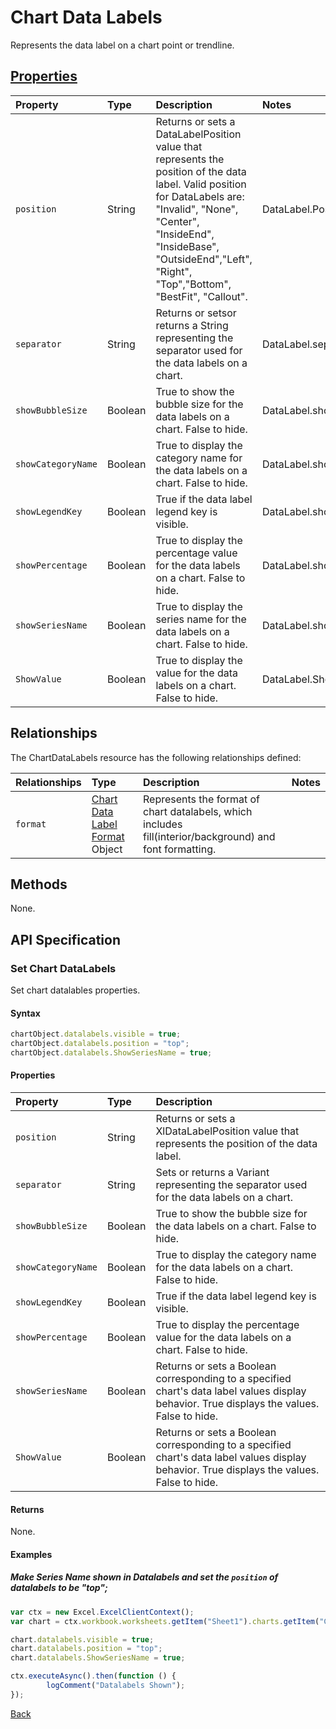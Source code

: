 # Chart Data Labels
Represents the data label on a chart point or trendline.

## [Properties](#set-chart-datalabels)

| Property         | Type    |Description|Notes |
|:-----------------|:--------|:----------|:-----|
|`position`          |String|Returns or sets a DataLabelPosition value that represents the position of the data label. Valid position for DataLabels are: "Invalid", "None", "Center", "InsideEnd", "InsideBase", "OutsideEnd","Left", "Right", "Top","Bottom", "BestFit", "Callout". |DataLabel.Position|
|`separator`         |String|Returns or setsor returns a String representing the separator used for the data labels on a chart. |DataLabel.separator|
|`showBubbleSize`          |Boolean|True to show the bubble size for the data labels on a chart. False to hide.|DataLabel.showBubbleSize|
|`showCategoryName`          |Boolean|True to display the category name for the data labels on a chart. False to hide. |DataLabel.showCategoryName|
|`showLegendKey`          |Boolean|True if the data label legend key is visible.  |DataLabel.showLegendKey|
|`showPercentage`          |Boolean|True to display the percentage value for the data labels on a chart. False to hide.  |DataLabel.showPercentage|
|`showSeriesName`          |Boolean|True to display the series name for the data labels on a chart. False to hide. |DataLabel.showSeriesName|
|`ShowValue`          |Boolean|True to display the value for the data labels on a chart. False to hide.|DataLabel.ShowValue|


## Relationships
The ChartDataLabels resource has the following relationships defined:

| Relationships    | Type    |Description|Notes |
|:-----------------|:--------|:----------|:-----|
| `format`          |[Chart Data Label Format](chartDataLabelFormat.md) Object | Represents the format of chart datalabels, which includes fill(interior/background) and font formatting.

## Methods
None.

## API Specification 


### Set Chart DataLabels

Set chart datalables properties.

#### Syntax

```js
chartObject.datalabels.visible = true;
chartObject.datalabels.position = "top";
chartObject.datalabels.ShowSeriesName = true;
```

#### Properties
| Property         | Type    |Description|
|:-----------------|:--------|:----------|
|`position`          |String|Returns or sets a XlDataLabelPosition value that represents the position of the data label.  |
|`separator`         |String|Sets or returns a Variant representing the separator used for the data labels on a chart. |
|`showBubbleSize`          |Boolean|True to show the bubble size for the data labels on a chart. False to hide.|
|`showCategoryName`          |Boolean|True to display the category name for the data labels on a chart. False to hide. |
|`showLegendKey`          |Boolean|True if the data label legend key is visible.  |
|`showPercentage`          |Boolean|True to display the percentage value for the data labels on a chart. False to hide.  |
|`showSeriesName`          |Boolean|Returns or sets a Boolean corresponding to a specified chart's data label values display behavior. True displays the values. False to hide.  |
|`ShowValue`          |Boolean|Returns or sets a Boolean corresponding to a specified chart's data label values display behavior. True displays the values. False to hide.|

#### Returns
None.


#### Examples
##### Make Series Name shown in Datalabels and set the `position` of datalabels to be "top";
```js
var ctx = new Excel.ExcelClientContext();
var chart = ctx.workbook.worksheets.getItem("Sheet1").charts.getItem("Chart1");	

chart.datalabels.visible = true;
chart.datalabels.position = "top";
chart.datalabels.ShowSeriesName = true;

ctx.executeAsync().then(function () {
		logComment("Datalabels Shown");
});
```
[Back](#properties)